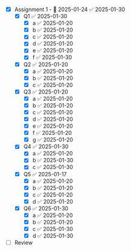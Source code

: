 - [x] Assignment 1 - 📅 2025-01-24 ✅ 2025-01-30
	- [x] Q1 ✅ 2025-01-30
		- [x] a ✅ 2025-01-20
		- [x] b ✅ 2025-01-20
		- [x] c ✅ 2025-01-20
		- [x] d ✅ 2025-01-20
		- [x] e ✅ 2025-01-20
		- [x] f ✅ 2025-01-30
	- [x] Q2 ✅ 2025-01-20
		- [x] a ✅ 2025-01-20
		- [x] b ✅ 2025-01-20
		- [x] c ✅ 2025-01-20
	- [x] Q3 ✅ 2025-01-20
		- [x] a ✅ 2025-01-20
		- [x] b ✅ 2025-01-20
		- [x] c ✅ 2025-01-20
		- [x] d ✅ 2025-01-20
		- [x] e ✅ 2025-01-20
		- [x] f ✅ 2025-01-20
		- [x] g ✅ 2025-01-20
	- [x] Q4 ✅ 2025-01-30
		- [x] a ✅ 2025-01-20
		- [x] b ✅ 2025-01-30
		- [x] c ✅ 2025-01-30
	- [x] Q5 ✅ 2025-01-17
		- [x] a ✅ 2025-01-20
		- [x] b ✅ 2025-01-20
		- [x] c ✅ 2025-01-20
		- [x] d ✅ 2025-01-20
	- [x] Q6 ✅ 2025-01-30
		- [x] a ✅ 2025-01-20
		- [x] b ✅ 2025-01-20
		- [x] c ✅ 2025-01-30
		- [x] d ✅ 2025-01-30
- [ ] Review
